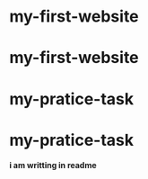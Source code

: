# my-first-website
# my-first-website
# my-pratice-task
# my-pratice-task
#### i am writting in readme
